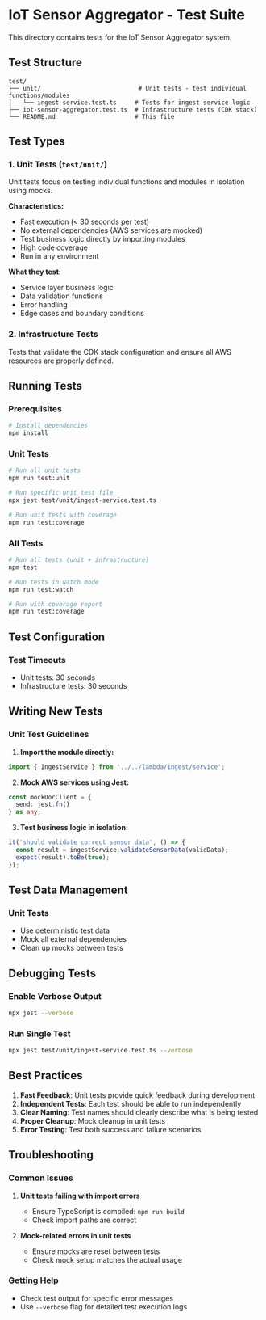 # IoT Sensor Aggregator - Test Suite

This directory contains tests for the IoT Sensor Aggregator system.

## Test Structure

```
test/
├── unit/                           # Unit tests - test individual functions/modules
│   └── ingest-service.test.ts     # Tests for ingest service logic
├── iot-sensor-aggregator.test.ts  # Infrastructure tests (CDK stack)
└── README.md                      # This file
```

## Test Types

### 1. Unit Tests (`test/unit/`)

Unit tests focus on testing individual functions and modules in isolation using mocks.

**Characteristics:**
- Fast execution (< 30 seconds per test)
- No external dependencies (AWS services are mocked)
- Test business logic directly by importing modules
- High code coverage
- Run in any environment

**What they test:**
- Service layer business logic
- Data validation functions
- Error handling
- Edge cases and boundary conditions

### 2. Infrastructure Tests

Tests that validate the CDK stack configuration and ensure all AWS resources are properly defined.

## Running Tests

### Prerequisites

```bash
# Install dependencies
npm install
```

### Unit Tests
```bash
# Run all unit tests
npm run test:unit

# Run specific unit test file
npx jest test/unit/ingest-service.test.ts

# Run unit tests with coverage
npm run test:coverage
```

### All Tests
```bash
# Run all tests (unit + infrastructure)
npm test

# Run tests in watch mode
npm run test:watch

# Run with coverage report
npm run test:coverage
```

## Test Configuration

### Test Timeouts
- Unit tests: 30 seconds
- Infrastructure tests: 30 seconds

## Writing New Tests

### Unit Test Guidelines

1. **Import the module directly:**
```typescript
import { IngestService } from '../../lambda/ingest/service';
```

2. **Mock AWS services using Jest:**
```typescript
const mockDocClient = {
  send: jest.fn()
} as any;
```

3. **Test business logic in isolation:**
```typescript
it('should validate correct sensor data', () => {
  const result = ingestService.validateSensorData(validData);
  expect(result).toBe(true);
});
```

## Test Data Management

### Unit Tests
- Use deterministic test data
- Mock all external dependencies
- Clean up mocks between tests

## Debugging Tests

### Enable Verbose Output
```bash
npx jest --verbose
```

### Run Single Test
```bash
npx jest test/unit/ingest-service.test.ts --verbose
```

## Best Practices

1. **Fast Feedback**: Unit tests provide quick feedback during development
2. **Independent Tests**: Each test should be able to run independently
3. **Clear Naming**: Test names should clearly describe what is being tested
4. **Proper Cleanup**: Mock cleanup in unit tests
5. **Error Testing**: Test both success and failure scenarios

## Troubleshooting

### Common Issues

1. **Unit tests failing with import errors**
   - Ensure TypeScript is compiled: `npm run build`
   - Check import paths are correct

2. **Mock-related errors in unit tests**
   - Ensure mocks are reset between tests
   - Check mock setup matches the actual usage

### Getting Help

- Check test output for specific error messages
- Use `--verbose` flag for detailed test execution logs
